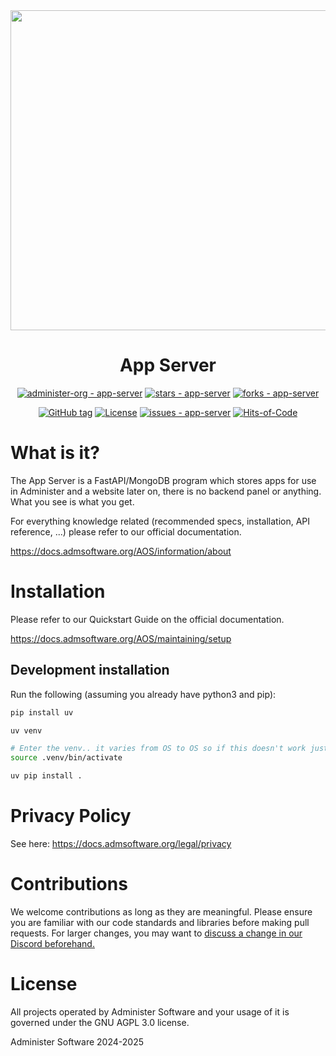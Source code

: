 <div align = "center">
<img src="https://github.com/administer-org/administer/raw/main/.readme/Administer-Text.png?raw=true" width="512">

# App Server

[![administer-org - app-server](https://img.shields.io/static/v1?label=administer-org&message=app-server&color=green&logo=github)](https://github.com/administer-org/app-server "Go to GitHub repo") [![stars - app-server](https://img.shields.io/github/stars/administer-org/app-server?style=social)](https://github.com/administer-org/app-server) [![forks - app-server](https://img.shields.io/github/forks/administer-org/app-server?style=social)](https://github.com/administer-org/app-server)

[![GitHub tag](https://img.shields.io/github/tag/administer-org/app-server?include_prereleases=&sort=semver&color=green)](https://github.com/administer-org/app-server/releases/) [![License](https://img.shields.io/badge/License-AGPL--3.0-green)](#license) [![issues - app-server](https://img.shields.io/github/issues/administer-org/app-server)](https://github.com/administer-org/app-server/issues) [![Hits-of-Code](https://hitsofcode.com/github/administer-org/app-server?branch=main)](https://hitsofcode.com/github/administer-org/app-server/view?branch=main)

</div>

# What is it?

The App Server is a FastAPI/MongoDB program which stores apps for use in Administer and a website later on, there is no backend panel or anything. What you see is what you get.

For everything knowledge related (recommended specs, installation, API reference, ...) please refer to our official documentation.

https://docs.admsoftware.org/AOS/information/about

# Installation

Please refer to our Quickstart Guide on the official documentation.

https://docs.admsoftware.org/AOS/maintaining/setup

## Development installation

Run the following (assuming you already have python3 and pip):

```sh
pip install uv

uv venv

# Enter the venv.. it varies from OS to OS so if this doesn't work just run the command it tells you to
source .venv/bin/activate

uv pip install .
```

# Privacy Policy

See here: https://docs.admsoftware.org/legal/privacy

# Contributions

We welcome contributions as long as they are meaningful. Please ensure you are familiar with our code standards and libraries before making pull requests. For larger changes, you may want to [discuss a change in our Discord beforehand.](https://to.admsoftware.org/discord)

# License

All projects operated by Administer Software and your usage of it is governed under the GNU AGPL 3.0 license.

Administer Software 2024-2025
